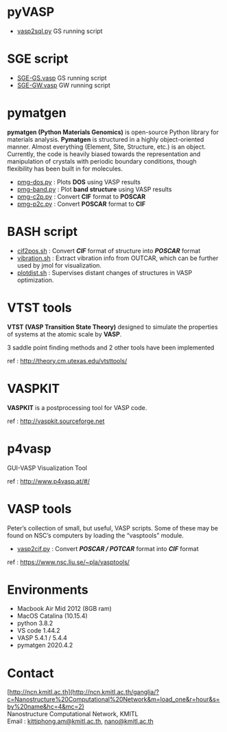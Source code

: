 # pyVASP
- [vasp2sql.py](https://github.com/kittiphong-am/pyVASP/blob/master/vasp2sql.py) GS running script


# SGE script
- [SGE-GS.vasp](https://github.com/kittiphong-am/pyVASP/blob/master/ncn/VASP-GS.sge) GS running script
- [SGE-GW.vasp](https://github.com/kittiphong-am/pyVASP/blob/master/ncn/VASP-GW.sge) GW running script


# pymatgen
**pymatgen (Python Materials Genomics)** is open-source Python library for materials analysis. **Pymatgen** is structured in a highly object-oriented manner. Almost everything (Element, Site, Structure, etc.) is an object. Currently, the code is heavily biased towards the representation and manipulation of crystals with periodic boundary conditions, though flexibility has been built in for molecules.

- [pmg-dos.py](https://github.com/kittiphong-am/pyVASP/blob/master/pmg/pmg-dos.py) : Plots **DOS** using VASP results
- [pmg-band.py](https://github.com/kittiphong-am/pyVASP/blob/master/pmg/pmg-band.py) : Plot **band structure** using VASP results
- [pmg-c2p.py](https://github.com/kittiphong-am/pyVASP/blob/master/pmg/pmg-c2p.py) : Convert **CIF** format to **POSCAR**
- [pmg-p2c.py](https://github.com/kittiphong-am/pyVASP/blob/master/pmg/pmg-p2c.py) : Convert **POSCAR** format to **CIF**


# BASH script
- [cif2pos.sh](https://github.com/kittiphong-am/pyVASP/blob/master/bash/cif2pos.sh) : Convert ***CIF*** format of structure into ***POSCAR*** format
- [vibration.sh](https://github.com/kittiphong-am/pyVASP/blob/master/bash/vibration.sh) : Extract vibration info from OUTCAR, which can be further used by jmol for visualization.
- [plotdist.sh](https://github.com/kittiphong-am/pyVASP/blob/master/bash/plotdist.sh) : Supervises distant changes of structures in VASP optimization.


# VTST tools
**VTST (VASP Transition State Theory)** designed to simulate the properties of systems at the atomic scale by **VASP**.

3 saddle point finding methods and 2 other tools have been implemented

ref : http://theory.cm.utexas.edu/vtsttools/


# VASPKIT
**VASPKIT** is a postprocessing tool for VASP code.

ref : http://vaspkit.sourceforge.net


# p4vasp
GUI-VASP Visualization Tool

ref : http://www.p4vasp.at/#/


# VASP tools
Peter’s collection of small, but useful, VASP scripts. Some of these may be found on NSC’s computers by loading the “vasptools” module.

- [vasp2cif.py](https://github.com/kittiphong-am/pyVASP/blob/master/NSC/vasp2cif.py) : Convert ***POSCAR / POTCAR*** format into ***CIF*** format

ref : https://www.nsc.liu.se/~pla/vasptools/


# Environments
- Macbook Air Mid 2012 (8GB ram)
- MacOS Catalina (10.15.4)
- python 3.8.2
- VS code 1.44.2
- VASP 5.4.1 / 5.4.4
- pymatgen 2020.4.2


# Contact
[http://ncn.kmitl.ac.th](http://ncn.kmitl.ac.th/ganglia/?c=Nanostructure%20Computational%20Network&m=load_one&r=hour&s=by%20name&hc=4&mc=2)<br>
Nanostructure Computational Network, KMITL<br>
Email : kittiphong.am@kmitl.ac.th, nano@kmitl.ac.th
